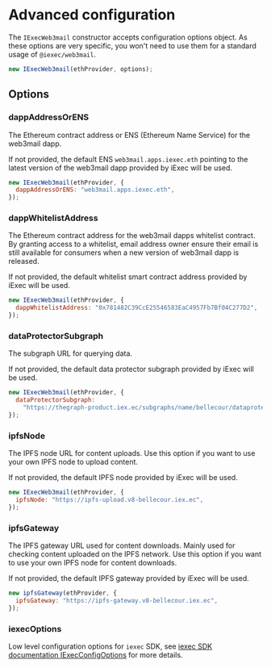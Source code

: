 # Advanced configuration

The `IExecWeb3mail` constructor accepts configuration options object.
As these options are very specific, you won't need to use them for a standard usage of `@iexec/web3mail`.

```js
new IExecWeb3mail(ethProvider, options);
```

## Options

### dappAddressOrENS

The Ethereum contract address or ENS (Ethereum Name Service) for the web3mail dapp.

If not provided, the default ENS `web3mail.apps.iexec.eth` pointing to the latest version of the web3mail dapp provided by iExec will be used.

```js
new IExecWeb3mail(ethProvider, {
  dappAddressOrENS: "web3mail.apps.iexec.eth",
});
```

### dappWhitelistAddress

The Ethereum contract address for the web3mail dapps whitelist contract. By granting access to a whitelist, email address owner ensure their email is still available for consumers when a new version of web3mail dapp is released.

If not provided, the default whitelist smart contract address provided by iExec will be used.

```js
new IExecWeb3mail(ethProvider, {
  dappWhitelistAddress: "0x781482C39CcE25546583EaC4957Fb7Bf04C277D2",
});
```

### dataProtectorSubgraph

The subgraph URL for querying data.

If not provided, the default data protector subgraph provided by iExec will be used.

```js
new IExecWeb3mail(ethProvider, {
  dataProtectorSubgraph:
    "https://thegraph-product.iex.ec/subgraphs/name/bellecour/dataprotector",
});
```

### ipfsNode

The IPFS node URL for content uploads. Use this option if you want to use your own IPFS node to upload content.

If not provided, the default IPFS node provided by iExec will be used.

```js
new IExecWeb3mail(ethProvider, {
  ipfsNode: "https://ipfs-upload.v8-bellecour.iex.ec",
});
```

### ipfsGateway

The IPFS gateway URL used for content downloads. Mainly used for checking content uploaded on the IPFS network. Use this option if you want to use your own IPFS node for content downloads.

If not provided, the default IPFS gateway provided by iExec will be used.

```js
new ipfsGateway(ethProvider, {
  ipfsGateway: "https://ipfs-gateway.v8-bellecour.iex.ec",
});
```

### iexecOptions

Low level configuration options for `iexec` SDK, see [iexec SDK documentation IExecConfigOptions](https://github.com/iExecBlockchainComputing/iexec-sdk/blob/master/docs/interfaces/internal_.IExecConfigOptions.md) for more details.
